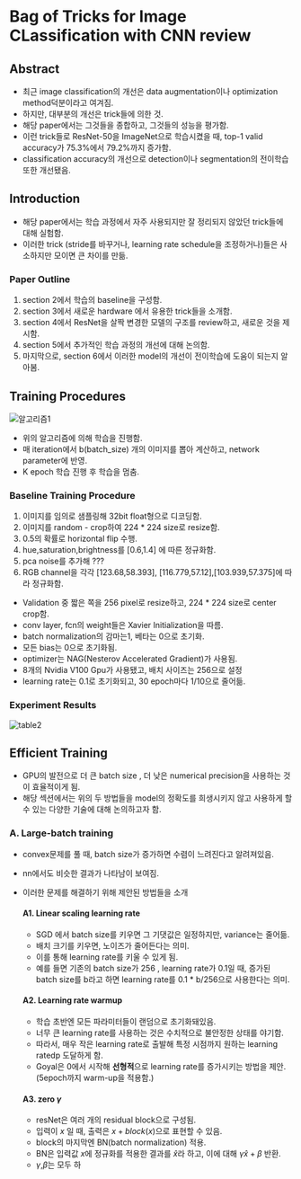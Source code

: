 # Bag of Tricks for Image CLassification with CNN review

## Abstract
- 최근 image classification의 개선은 data augmentation이나 optimization method덕분이라고 여겨짐.
 -  하지만, 대부분의 개선은 trick들에 의한 것.
 -  해당 paper에서는 그것들을 종합하고, 그것들의 성능을 평가함.
 -  이런 trick들로 ResNet-50을 ImageNet으로 학습시켰을 때, top-1 valid accuracy가 75.3%에서 79.2%까지 증가함.
 -  classification accuracy의 개선으로 detection이나 segmentation의 전이학습 또한 개선됐음.

## Introduction
-  해당 paper에서는 학습 과정에서 자주 사용되지만 잘 정리되지 않았던 trick들에 대해 실험함.
-  이러한 trick (stride를 바꾸거나, learning rate schedule을 조정하거나)들은 사소하지만 모이면 큰 차이를 만듦.

### Paper Outline
1.  section 2에서 학습의 baseline을 구성함.
2.  section 3에서 새로운 hardware 에서 유용한 trick들을 소개함.
3.  section 4에서 ResNet을 살짝 변경한 모델의 구조를 review하고, 새로운 것을 제시함.
4.  section 5에서 추가적인 학습 과정의 개선에 대해 논의함.
5.  마지막으로, section 6에서 이러한 model의 개선이 전이학습에 도움이 되는지 알아봄.

## Training Procedures   
![알고리즘1](https://i.ibb.co/GJ2cmCx/algo1.png)
- 위의 알고리즘에 의해 학습을 진행함.
- 매 iteration에서 b(batch_size) 개의 이미지를 뽑아 계산하고, network parameter에 반영.
-  K epoch 학습 진행 후 학습을 멈춤.

### Baseline Training Procedure
1.  이미지를 임의로 샘플링해 32bit float형으로 디코딩함.
2.  이미지를 random - crop하여 224 * 224 size로 resize함.
3.  0.5의 확률로 horizontal flip 수행.
4.  hue,saturation,brightness를 [0.6,1.4] 에 따른 정규화함.
5.  pca noise를 추가해 ???
6.  RGB channel을 각각 [123.68,58.393], [116.779,57.12],[103.939,57.375]에 따라 정규화함.

- Validation 중 짧은 쪽을 256 pixel로 resize하고, 224 * 224 size로 center crop함. 
- conv layer, fcn의 weight들은 Xavier Initialization을 따름. 
-  batch normalization의 감마는1, 베타는 0으로 초기화.
-  모든 bias는 0으로 초기화됨.
-  optimizer는 NAG(Nesterov Accelerated Gradient)가 사용됨. 
-  8개의 Nvidia V100 Gpu가 사용됐고, 배치 사이즈는 256으로 설정
-  learning rate는 0.1로 초기화되고, 30 epoch마다 1/10으로 줄어듦.

### Experiment Results
![table2](https://ifh.cc/g/Fy8gB.png)

## Efficient Training
- GPU의 발전으로 더 큰 batch size ,  더 낮은 numerical precision을 사용하는 것이 효율적이게 됨.
-  해당 섹션에서는 위의 두 방법들을 model의 정확도를 희생시키지 않고 사용하게 할 수 있는 다양한 기술에 대해 논의하고자 함.

###  A. Large-batch training
- convex문제를 풀 때, batch size가 증가하면 수렴이 느려진다고 알려져있음.
- nn에서도 비슷한 결과가 나타남이 보여짐.
- 이러한 문제를 해결하기 위해 제안된 방법들을 소개

	#### A1. Linear scaling learning rate
	 - SGD 에서 batch size를 키우면 그 기댓값은 일정하지만, variance는 줄어듦.
	 - 배치 크기를 키우면, 노이즈가 줄어든다는 의미.
	 - 이를 통해 learning rate를 키울 수 있게 됨.
	 - 예를 들면 기존의 batch size가 256 , learning rate가 0.1일 때, 증가된 batch size를 b라고 하면 learning rate를 0.1 * b/256으로 사용한다는 의미.

	#### A2. Learning rate warmup
	- 학습 초반엔 모든 파라미터들이 랜덤으로 초기화돼있음.
	- 너무 큰 learning rate를 사용하는 것은 수치적으로 불안정한 상태를 야기함.
	- 따라서, 매우 작은 learning rate로 출발해  특정 시점까지 원하는 learning ratedp 도달하게 함.
	- Goyal은 0에서 시작해 **선형적**으로 learning rate를 증가시키는 방법을 제안.(5epoch까지 warm-up을 적용함.)

	#### A3. zero $\gamma$
	- resNet은 여러 개의 residual block으로 구성됨.
	- 입력이 $x$ 일 때, 출력은 $x + block(x)$으로 표현할 수 있음.
	- block의 마지막엔 BN(batch normalization) 적용.
	- BN은 입력값 $x$에 정규화를 적용한 결과를 $\hat x$라 하고,  이에 대해 $\gamma\hat x + \beta$ 반환.
	- $\gamma$,$\beta$는 모두 하
	
<!--stackedit_data:
eyJoaXN0b3J5IjpbLTEwOTYzNjM2NzcsMTU4Njc0NzkzOCwtMT
kyNTcxMTczNiwtNDMxNDI1MTQzLC02Njc2NDc0OTYsLTI2MTIy
Nzg5MSwxMjUxODYzNTQ3LDE0NjAxNzQxMTddfQ==
-->